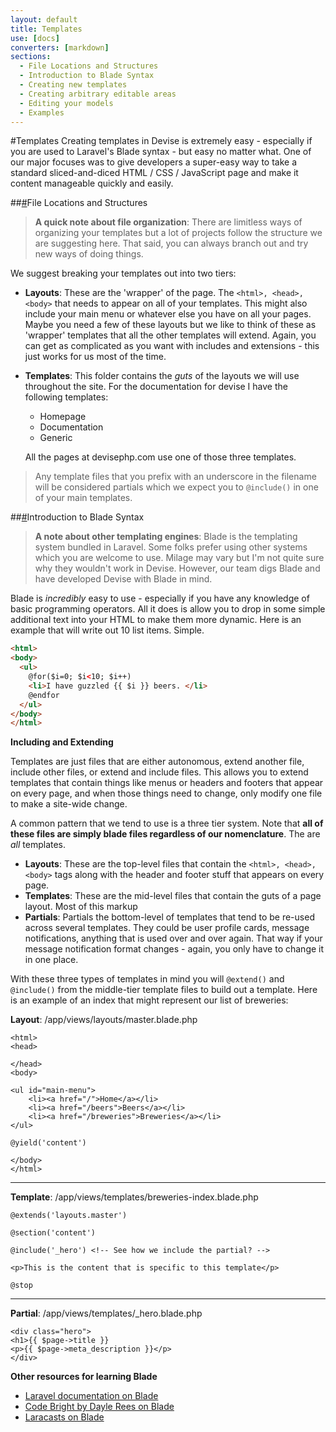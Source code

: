```yaml
---
layout: default
title: Templates
use: [docs]
converters: [markdown]
sections:
  - File Locations and Structures
  - Introduction to Blade Syntax
  - Creating new templates
  - Creating arbitrary editable areas
  - Editing your models
  - Examples
---
```


#Templates
Creating templates in Devise is extremely easy - especially if you are used to Laravel's Blade syntax - but easy no matter what. One of our major focuses was to give developers a super-easy way to take a standard sliced-and-diced HTML / CSS / JavaScript page and make it content manageable quickly and easily. 

##<a name="file-locations-and-structures" class="ia"></a>[#](#file-locations-and-structures)File Locations and Structures

> **A quick note about file organization**: There are limitless ways of organizing your templates but a lot of projects follow the structure we are suggesting here. That said, you can always branch out and try new ways of doing things. 

We suggest breaking your templates out into two tiers: 

  - **Layouts**: These are the 'wrapper' of the page. The ```<html>, <head>, <body>``` that needs to appear on all of your templates. This might also include your main menu or whatever else you have on all your pages. Maybe you need a few of these layouts but we like to think of these as 'wrapper' templates that all the other templates will extend. Again, you can get as complicated as you want with includes and extensions - this just works for us most of the time.
  - **Templates**: This folder contains the *guts* of the layouts we will use throughout the site. For the documentation for devise I have the following templates:  
    - Homepage
    - Documentation
    - Generic

    All the pages at devisephp.com use one of those three templates. 

> Any template files that you prefix with an underscore in the filename will be considered partials which we expect you to ```@include()``` in one of your main templates.

##<a name="introduction-to-blade-syntax" class="ia"></a>[#](#introduction-to-blade-syntax)Introduction to Blade Syntax

> **A note about other templating engines**: Blade is the templating system bundled in Laravel. Some folks prefer using other systems which you are welcome to use. Milage may vary but I'm not quite sure why they wouldn't work in Devise. However, our team digs Blade and have developed Devise with Blade in mind. 

Blade is *incredibly* easy to use - especially if you have any knowledge of basic programming operators. All it does is allow you to drop in some simple additional text into your HTML to make them more dynamic. Here is an example that will write out 10 list items. Simple.

```html
<html>
<body>
  <ul>
    @for($i=0; $i<10; $i++)
    <li>I have guzzled {{ $i }} beers. </li>
    @endfor
  </ul>
</body>
</html>
```

**Including and Extending**

Templates are just files that are either autonomous, extend another file, include other files, or extend and include files. This allows you to extend templates that contain things like menus or headers and footers that appear on every page, and when those things need to change, only modify one file to make a site-wide change. 

A common pattern that we tend to use is a three tier system. Note that **all of these files are simply blade files regardless of our nomenclature**. The are *all* templates.

* **Layouts**: These are the top-level files that contain the ```<html>, <head>, <body>``` tags along with the header and footer stuff that appears on every page.
* **Templates**: These are the mid-level files that contain the guts of a page layout. Most of this markup
* **Partials**: Partials the bottom-level of templates that tend to be re-used across several templates. They could be user profile cards, message notifications, anything that is used over and over again. That way if your message notification format changes - again, you only have to change it in one place.

With these three types of templates in mind you will ```@extend()``` and ```@include()``` from the middle-tier template files to build out a template. Here is an example of an index that might represent our list of breweries:

**Layout**: /app/views/layouts/master.blade.php

```
<html>
<head>

</head>
<body>

<ul id="main-menu">
	<li><a href="/">Home</a></li>
    <li><a href="/beers">Beers</a></li>
    <li><a href="/breweries">Breweries</a></li>
</ul>

@yield('content')

</body>
</html>
```

---

**Template**: /app/views/templates/breweries-index.blade.php

```
@extends('layouts.master')

@section('content')

@include('_hero') <!-- See how we include the partial? -->

<p>This is the content that is specific to this template</p>

@stop
```

---

**Partial**: /app/views/templates/_hero.blade.php

```
<div class="hero">
<h1>{{ $page->title }}
<p>{{ $page->meta_description }}</p>
</div>
```


**Other resources for learning Blade**

* [Laravel documentation on Blade](http://laravel.com/docs/4.2/templates#blade-templating)
* [Code Bright by Dayle Rees on Blade](http://daylerees.com/codebright/blade)
* [Laracasts on Blade](https://laracasts.com/index/blade)